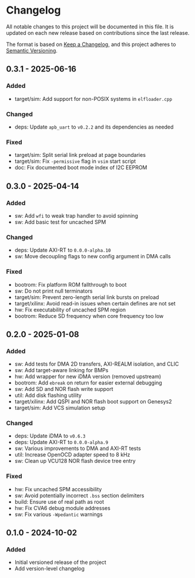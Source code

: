 # Changelog

All notable changes to this project will be documented in this file.
It is updated on each new release based on contributions since the last release.

The format is based on [Keep a Changelog](https://keepachangelog.com/en/1.1.0/),
and this project adheres to [Semantic Versioning](https://semver.org/spec/v2.0.0.html).


## 0.3.1 - 2025-06-16

### Added

- target/sim: Add support for non-POSIX systems in `elfloader.cpp`

### Changed

- deps: Update `apb_uart` to `v0.2.2` and its dependencies as needed

### Fixed

- target/sim: Split serial link preload at page boundaries
- target/sim: Fix `-permissive` flag in `vsim` start script
- doc: Fix documented boot mode index of I2C EEPROM


## 0.3.0 - 2025-04-14

### Added

- sw: Add `wfi` to weak trap handler to avoid spinning
- sw: Add basic test for uncached SPM

### Changed

- deps: Update AXI-RT to `0.0.0-alpha.10`
- sw: Move decoupling flags to new config argument in DMA calls

### Fixed

- bootrom: Fix platform ROM fallthrough to boot
- sw: Do not print null terminators
- target/sim: Prevent zero-length serial link bursts on preload
- target/xilinx: Avoid read-in issues when certain defines are not set
- hw: Fix executability of uncached SPM region
- bootrom: Reduce SD frequency when core frequency too low


## 0.2.0 - 2025-01-08

### Added

- sw: Add tests for DMA 2D transfers, AXI-REALM isolation, and CLIC
- sw: Add target-aware linking for BMPs
- hw: Add wrapper for new iDMA version (removed upstream)
- bootrom: Add `ebreak` on return for easier external debugging
- sw: Add SD and NOR flash write support
- util: Add disk flashing utility
- target/xilinx: Add QSPI and NOR flash boot support on Genesys2
- target/sim: Add VCS simulation setup

### Changed

- deps: Update iDMA to `v0.6.3`
- deps: Update AXI-RT to `0.0.0-alpha.9`
- sw: Various improvements to DMA and AXI-RT tests
- util: Increase OpenOCD adapter speed to 8 kHz
- sw: Clean up VCU128 NOR flash device tree entry

### Fixed

- hw: Fix uncached SPM accessibility
- sw: Avoid potentially incorrect `.bss` section delimiters
- build: Ensure use of real path as root
- hw: Fix CVA6 debug module addresses
- sw: Fix various `-Wpedantic` warnings


## 0.1.0 - 2024-10-02

### Added

- Initial versioned release of the project
- Add version-level changelog
